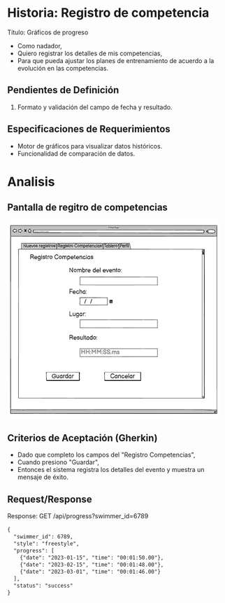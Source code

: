 # Historia: Registro de competencia
Título: Gráficos de progreso

- Como nadador,
- Quiero registrar los detalles de mis competencias,
- Para que pueda ajustar los planes de entrenamiento de acuerdo a la evolución en las competencias.

## Pendientes de Definición
1. Formato y validación del campo de fecha y resultado.

## Especificaciones de Requerimientos
- Motor de gráficos para visualizar datos históricos.
- Funcionalidad de comparación de datos.

# Analisis

## Pantalla de regitro de competencias
![Alt text](image-9.png)

## Criterios de Aceptación (Gherkin)
- Dado que completo los campos del "Registro Competencias",
- Cuando presiono "Guardar",
- Entonces el sistema registra los detalles del evento y muestra un mensaje de éxito.



## Request/Response
Response: 
GET /api/progress?swimmer_id=6789
```
{
  "swimmer_id": 6789,
  "style": "freestyle",
  "progress": [
    {"date": "2023-01-15", "time": "00:01:50.00"},
    {"date": "2023-02-15", "time": "00:01:48.00"},
    {"date": "2023-03-01", "time": "00:01:46.00"}
  ],
  "status": "success"
}


```

